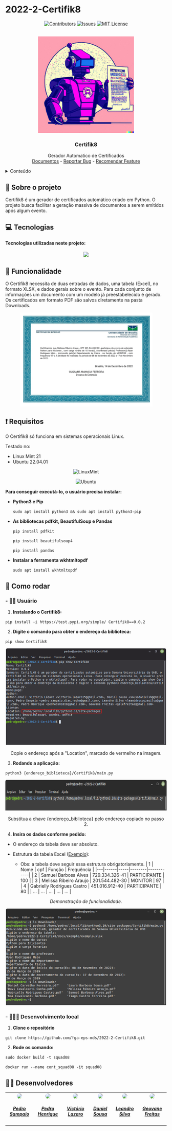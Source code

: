 # 2022-2-Certifik8

<a name="readme-top"></a>

<div align="center">

[![Contributors](https://img.shields.io/github/contributors/fga-eps-mds/2022-2-Squad08.svg?style=for-the-badge&color=e703f7)](https://github.com/fga-eps-mds/2022-2-Squad08/graphs/contributors)
[![Issues](https://img.shields.io/github/issues/fga-eps-mds/2022-2-Squad08.svg?style=for-the-badge&color=e703f7)](https://github.com/fga-eps-mds/2022-2-Squad08/issues)
[![MIT License](https://img.shields.io/github/license/fga-eps-mds/2022-2-Squad08.svg?style=for-the-badge&color=e703f7)](https://github.com/fga-eps-mds/2022-2-Squad08/blob/main/LICENSE)

</div>

<br />
<div align="center">
  <a href="https://github.com/fga-eps-mds/2022-2-Squad08">
    <img src="https://github.com/fga-eps-mds/2022-2-Certifik8/blob/main/docs/imagens/logo.png" width="300" height="300">
  </a>
  
  <h3 align="center">Certifik8</h3>

  <p align="center">
   Gerador Automatico de Certificados 
    <br />
    <a href="docs">Documentos</a>
    -
    <a href="https://github.com/fga-eps-mds/2022-2-Squad08/blob/main/SECURITY.md">Reportar Bug</a>
    -
    <a href="https://github.com/fga-eps-mds/2022-2-Squad08/issues">Recomendar Feature</a>
  </p>
</div>

<!-- TABLE OF CONTENTS -->
<details>
  <summary>Conteúdo</summary>
  <ol>
    <li>
      <a href="#Sobre-o-projeto">📝 Sobre o projeto</a>
      <ul>
        <li><a href="#Tecnologias">💻 Tecnologias</a></li>
      </ul>
    </li>
    <li><a href="#Funcionalidade">🤖 Funcionalidade</a></li>
    <li><a href="#Requisitos">❗ Requisitos</a></li>
    <li><a href="#Como-rodar">🛞 Como rodar</a></li>
    <li><a href="#Devenvolvedores">👨‍💻 Desenvolvedores</a></li>
  </ol>
</details>

## 📝 Sobre o projeto

Certifik8 é um gerador de certificados automático criado em Python. O projeto busca facilitar a geração massiva de documentos a serem emitidos após algum evento. 

## 💻 Tecnologias

#### Tecnologias utilizadas neste projeto:

<p align="center">
	<a href="https://skillicons.dev">
		<img src="https://skillicons.dev/icons?i=python,html,css"/>
	</a>
</p>

## 🤖 Funcionalidade
O Certifik8 necessita de duas entradas de dados, uma tabela (Excel), no formato XLSX, e dados gerais sobre o evento. Para cada conjunto de informações um documento com um modelo já preestabelecido é gerado. Os certificados em formato PDF são salvos diretamente na pasta Downloads.

<div align="center">
  <a href="https://github.com/fga-eps-mds/2022-2-Certifik8/blob/main/docs/exemplo/Melissa%20Ribeiro%20Araujo.png">
    <img src="https://github.com/fga-eps-mds/2022-2-Certifik8/blob/main/docs/exemplo/Melissa%20Ribeiro%20Araujo.png" width="413" height="291">
  </a>
</div>

## ❗ Requisitos
O Certifik8 só funciona em sistemas operacionais Linux. 

Testado no:
- Linux Mint 21
- Ubuntu 22.04.01

<div align="center">

![LinuxMint](https://img.shields.io/badge/Linux_Mint-87CF3E?style=for-the-badge&logo=linux-mint&logoColor=black)

![Ubuntu](https://img.shields.io/static/v1?style=for-the-badge&message=Ubuntu&color=E95420&logo=Ubuntu&logoColor=FFFFFF&label=)

</div>



**Para conseguir executá-lo, o usuário precisa instalar:**
  - **Python3 e Pip**
    ```
    sudo apt install python3 && sudo apt install python3-pip
    ```
 
  - **As bibliotecas pdfkit, BeautifulSoup e Pandas**
    ```
    pip install pdfkit
    ```
    ```
    pip install beautifulsoup4
    ```
    ```
    pip install pandas
    ```

  - **Instalar a ferramenta wkhtmltopdf**
    ```
    sudo apt install wkhtmltopdf
    ```

## 🛞 Como rodar
### **- 👩‍🦰 Usuário**
1. **Instalando o Certifik8:**
```
pip install -i https://test.pypi.org/simple/ Certifik8==0.0.2
```

2. **Digite o comando para obter o endereço da biblioteca:**
 ```
 pip show Certifik8 
 ```
<div align="center">
<img src="https://github.com/fga-eps-mds/2022-2-Certifik8/blob/main/docs/imagens/pip-show.png" width="500" height="300">

Copie o endereço após a "Location", marcado de vermelho na imagem.
</div>

3. **Rodando a aplicação:**
 ```
 python3 {endereço_biblioteca}/Certifik8/main.py
 ```
<div align="center">
<img src="https://github.com/fga-eps-mds/2022-2-Certifik8/blob/main/docs/imagens/path-image.png" width="762" height="95">

Substitua a chave {endereço_biblioteca} pelo endereço copiado no passo 2.
</div>

4. **Insira os dados conforme pedido:**

* O endereço da tabela deve ser absoluto.

* Estrutura da tabela Excel ([Exemplo](docs/exemplo/exemplo.xlsx)): 
  - Obs: a tabela deve seguir essa estrutura obrigatoriamente.
    | 1  | Nome | cpf | Função | Frequência |
    |---|------|-----|--------|------------|
    | 2 | Samuel Barbosa Alves | 729.334.326-41 | PARTICIPANTE | 100 |
    | 3 | Melissa Ribeiro Araujo | 201.544.482-30 | MONITOR | 97 |
    | 4 | Gabrielly Rodrigues Castro | 451.016.912-40 | PARTICIPANTE | 80 |
    | ... | ... | ... | ... | ... |
  

<div align="center">

*Demonstração de funcionalidade.*

<img src="https://github.com/fga-eps-mds/2022-2-Certifik8/blob/main/docs/imagens/demonstracao.png" width="500" height="300">

</div>

### **- 🧙🏼‍♀️ Desenvolvimento local**
1. **Clone o repositório**
```
git clone https://github.com/fga-eps-mds/2022-2-Certifik8.git
```

2. **Rode os comando:**

```
sudo docker build -t squad08
```

```
docker run --name cont_squad08 -it squad08
```


## 👨‍💻 Desenvolvedores

<center>
<table style="margin-left: auto; margin-right: auto;">
    <tr>
        <td align="center">
            <a href="https://github.com/PedroSampaioDias">
                <img style="border-radius: 50%;" src="https://avatars.githubusercontent.com/u/90795603?v=4" width="150px;"/>
                <h5 class="text-center">Pedro Sampaio</h5>
            </a>
        </td>
        <td align="center">
            <a href="https://github.com/phmelosilva">
                <img style="border-radius: 50%;" src="https://avatars.githubusercontent.com/u/88786258?v=4" width="150px;"/>
                <h5 class="text-center">Pedro Henrique</h5>
            </a>
        </td>
        <td align="center">
            <a href="https://github.com/Victor-oss">
                <img style="border-radius: 50%;" src="https://avatars.githubusercontent.com/u/55855365?v=4" width="150px;"/>
                <h5 class="text-center">Victório Lazaro</h5>
            </a>
        </td>
        <td align="center">
            <a href="https://github.com/daniel-de-sousa">
                <img style="border-radius: 50%;" src="https://avatars.githubusercontent.com/u/95941136?v=4" width="150px;"/>
                <h5 class="text-center">Daniel Sousa</h5>
            </a>
        </td>
        <td align="center">
            <a href="https://github.com/Leanddro13">
                <img style="border-radius: 50%;" src="https://avatars.githubusercontent.com/u/86811628?v=4" width="150px;"/>
                <h5 class="text-center">Leandro Silva</h5>
            </a>
        </td>
        <td align="center">
            <a href="https://github.com/BlimblimCFT">
                <img style="border-radius: 50%;" src="https://avatars.githubusercontent.com/u/12275797?v=4" width="150px;"/>
                <h5 class="text-center">Geovane Freitas</h5>
            </a>
        </td>
</table>
</center>